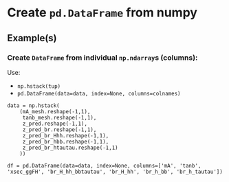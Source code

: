 # Create `pd.DataFrame` from numpy

## Example(s)

### Create `DataFrame` from individual `np.ndarray`s (columns):

Use:
- `np.hstack(tup)`
- `pd.DataFrame(data=data, index=None, columns=colnames)`

~~~~
data = np.hstack(
    (mA_mesh.reshape(-1,1),
     tanb_mesh.reshape(-1,1),
     z_pred.reshape(-1,1),
     z_pred_br.reshape(-1,1),
     z_pred_br_Hhh.reshape(-1,1),
     z_pred_br_hbb.reshape(-1,1),
     z_pred_br_htautau.reshape(-1,1)
    ))

df = pd.DataFrame(data=data, index=None, columns=['mA', 'tanb', 'xsec_ggFH', 'br_H_hh_bbtautau', 'br_H_hh', 'br_h_bb', 'br_h_tautau'])
~~~~
